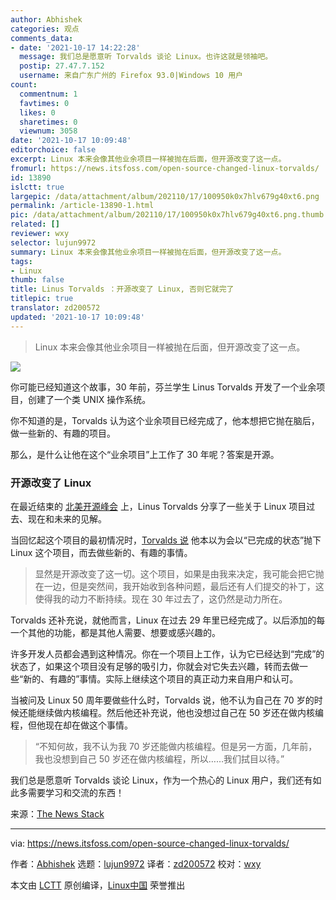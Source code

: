 ```yaml
---
author: Abhishek
categories: 观点
comments_data:
- date: '2021-10-17 14:22:28'
  message: 我们总是愿意听 Torvalds 谈论 Linux。也许这就是领袖吧。
  postip: 27.47.7.152
  username: 来自广东广州的 Firefox 93.0|Windows 10 用户
count:
  commentnum: 1
  favtimes: 0
  likes: 0
  sharetimes: 0
  viewnum: 3058
date: '2021-10-17 10:09:48'
editorchoice: false
excerpt: Linux 本来会像其他业余项目一样被抛在后面，但开源改变了这一点。
fromurl: https://news.itsfoss.com/open-source-changed-linux-torvalds/
id: 13890
islctt: true
largepic: /data/attachment/album/202110/17/100950k0x7hlv679g40xt6.png
permalink: /article-13890-1.html
pic: /data/attachment/album/202110/17/100950k0x7hlv679g40xt6.png.thumb.jpg
related: []
reviewer: wxy
selector: lujun9972
summary: Linux 本来会像其他业余项目一样被抛在后面，但开源改变了这一点。
tags:
- Linux
thumb: false
title: Linus Torvalds ：开源改变了 Linux, 否则它就完了
titlepic: true
translator: zd200572
updated: '2021-10-17 10:09:48'
---
```



> 
> Linux 本来会像其他业余项目一样被抛在后面，但开源改变了这一点。
> 
> 
> 


![](/data/attachment/album/202110/17/100950k0x7hlv679g40xt6.png)


你可能已经知道这个故事，30 年前，芬兰学生 Linus Torvalds 开发了一个业余项目，创建了一个类 UNIX 操作系统。


你不知道的是，Torvalds 认为这个业余项目已经完成了，他本想把它抛在脑后，做一些新的、有趣的项目。


那么，是什么让他在这个“业余项目”上工作了 30 年呢？答案是开源。


### 开源改变了 Linux


在最近结束的 [北美开源峰会](https://events.linuxfoundation.org/open-source-summit-north-america/) 上，Linus Torvalds 分享了一些关于 Linux 项目过去、现在和未来的见解。


当回忆起这个项目的最初情况时，[Torvalds 说](https://thenewstack.io/linus-torvalds-on-community-rust-and-linuxs-longevity/) 他本以为会以“已完成的状态”抛下 Linux 这个项目，而去做些新的、有趣的事情。



> 
> 显然是开源改变了这一切。这个项目，如果是由我来决定，我可能会把它抛在一边，但是突然间，我开始收到各种问题，最后还有人们提交的补丁，这使得我的动力不断持续。现在 30 年过去了，这仍然是动力所在。
> 
> 
> 


Torvalds 还补充说，就他而言，Linux 在过去 29 年里已经完成了。以后添加的每一个其他的功能，都是其他人需要、想要或感兴趣的。


许多开发人员都会遇到这种情况。你在一个项目上工作，认为它已经达到“完成”的状态了，如果这个项目没有足够的吸引力，你就会对它失去兴趣，转而去做一些“新的、有趣的”事情。实际上继续这个项目的真正动力来自用户和认可。


当被问及 Linux 50 周年要做些什么时，Torvalds 说，他不认为自己在 70 岁的时候还能继续做内核编程。然后他还补充说，他也没想过自己在 50 岁还在做内核编程，但他现在却在做这个事情。



> 
> “不知何故，我不认为我 70 岁还能做内核编程。但是另一方面，几年前，我也没想到自己 50 岁还在做内核编程，所以……我们拭目以待。”
> 
> 
> 


我们总是愿意听 Torvalds 谈论 Linux，作为一个热心的 Linux 用户，我们还有如此多需要学习和交流的东西！


来源：[The News Stack](https://thenewstack.io/linus-torvalds-on-community-rust-and-linuxs-longevity/)




---


via: <https://news.itsfoss.com/open-source-changed-linux-torvalds/>


作者：[Abhishek](https://news.itsfoss.com/author/root/) 选题：[lujun9972](https://github.com/lujun9972) 译者：[zd200572](https://github.com/zd200572) 校对：[wxy](https://github.com/wxy)


本文由 [LCTT](https://github.com/LCTT/TranslateProject) 原创编译，[Linux中国](https://linux.cn/) 荣誉推出